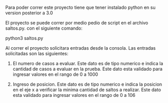 Para poder correr este proyecto tiene que tener instalado python en su version posterior a 3.0

El proyecto se puede correr por medio pedio de script en el archivo saltos.py.
con el siguiente comando:

python3 saltos.py

Al correr el proyecto solicitara entradas desde la consola. Las entradas solicitadas son las siguientes:

1. El numero de casos a evaluar.
Este dato es de tipo numerico e indica la cantidad de casos a evaluar en la prueba.
Este dato esta validado para ingresar valores en el rango de 0 a 1000

2. Ingreso de posicion.
Este dato es de tipo numerico e indica la posicion en el eje x a verificar la minima cantidad de saltos a realizar.
Este dato esta validado para ingresar valores en el rango de 0 a 106
